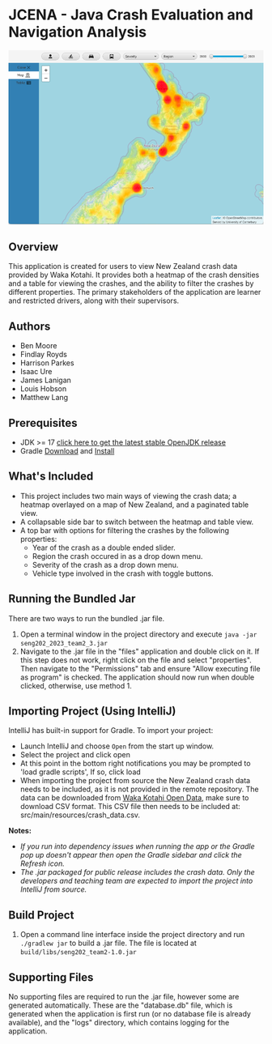 # JCENA - Java Crash Evaluation and Navigation Analysis
<img src="src/main/resources/images/heatmap_preview.png" alt="Preview of the heatmap view with the full dataset" width="600"/>

## Overview
This application is created for users to view New Zealand crash data provided by Waka Kotahi. It provides both a heatmap of the crash densities and a table for viewing the crashes, and the ability to filter the crashes by different properties. The primary stakeholders of the application are learner and restricted drivers, along with their supervisors.

## Authors
- Ben Moore
- Findlay Royds
- Harrison Parkes
- Isaac Ure
- James Lanigan
- Louis Hobson
- Matthew Lang

## Prerequisites
- JDK >= 17 [click here to get the latest stable OpenJDK release](https://jdk.java.net/)
- Gradle [Download](https://gradle.org/releases/) and [Install](https://gradle.org/install/)

## What's Included
- This project includes two main ways of viewing the crash data; a heatmap overlayed on a map of New Zealand, and a paginated table view.
- A collapsable side bar to switch between the heatmap and table view.
- A top bar with options for filtering the crashes by the following properties:
    - Year of the crash as a double ended slider.
    - Region the crash occured in as a drop down menu.
    - Severity of the crash as a drop down menu.
    - Vehicle type involved in the crash with toggle buttons.

## Running the Bundled Jar
There are two ways to run the bundled .jar file.
1. Open a terminal window in the project directory and execute `java -jar seng202_2023_team2_3.jar`
2. Navigate to the .jar file in the "files" application and double click on it. If this step does not work, right click on the file and select "properties". Then navigate to the "Permissions" tab and ensure "Allow executing file as program" is checked. The application should now run when double clicked, otherwise, use method 1.

## Importing Project (Using IntelliJ)
IntelliJ has built-in support for Gradle. To import your project:

- Launch IntelliJ and choose `Open` from the start up window.
- Select the project and click open
- At this point in the bottom right notifications you may be prompted to 'load gradle scripts', If so, click load
- When importing the project from source the New Zealand crash data needs to be included, as it is not provided in the remote repository. The data can be downloaded from [Waka Kotahi Open Data](https://opendata-nzta.opendata.arcgis.com/datasets/NZTA::crash-analysis-system-cas-data-1/about), make sure to download CSV format. This CSV file then needs to be included at: src/main/resources/crash_data.csv.

**Notes:**
- *If you run into dependency issues when running the app or the Gradle pop up doesn't appear then open the Gradle sidebar and click the Refresh icon.*
- *The .jar packaged for public release includes the crash data. Only the developers and teaching team are expected to import the project into IntelliJ from source.*

## Build Project
1. Open a command line interface inside the project directory and run `./gradlew jar` to build a .jar file. The file is located at `build/libs/seng202_team2-1.0.jar`

## Supporting Files
No supporting files are required to run the .jar file, however some are generated automatically. These are the "database.db" file, which is generated when the application is first run (or no database file is already available), and the "logs" directory, which contains logging for the application.
